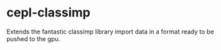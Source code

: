 cepl-classimp
=============

Extends the fantastic classimp library import data in a format ready to be pushed to the gpu.
